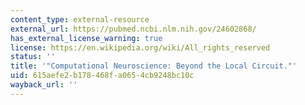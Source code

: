 ```yaml
---
content_type: external-resource
external_url: https://pubmed.ncbi.nlm.nih.gov/24602868/
has_external_license_warning: true
license: https://en.wikipedia.org/wiki/All_rights_reserved
status: ''
title: '"Computational Neuroscience: Beyond the Local Circuit."'
uid: 615aefe2-b178-468f-a065-4cb9248bc10c
wayback_url: ''
---
```

